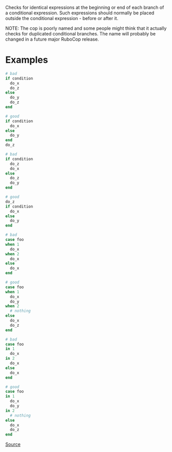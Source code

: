 
Checks for identical expressions at the beginning or end of
each branch of a conditional expression. Such expressions should normally
be placed outside the conditional expression - before or after it.

NOTE: The cop is poorly named and some people might think that it actually
checks for duplicated conditional branches. The name will probably be changed
in a future major RuboCop release.

# Examples

```ruby
# bad
if condition
  do_x
  do_z
else
  do_y
  do_z
end

# good
if condition
  do_x
else
  do_y
end
do_z

# bad
if condition
  do_z
  do_x
else
  do_z
  do_y
end

# good
do_z
if condition
  do_x
else
  do_y
end

# bad
case foo
when 1
  do_x
when 2
  do_x
else
  do_x
end

# good
case foo
when 1
  do_x
  do_y
when 2
  # nothing
else
  do_x
  do_z
end

# bad
case foo
in 1
  do_x
in 2
  do_x
else
  do_x
end

# good
case foo
in 1
  do_x
  do_y
in 2
  # nothing
else
  do_x
  do_z
end
```

[Source](http://www.rubydoc.info/gems/rubocop/RuboCop/Cop/Style/IdenticalConditionalBranches)